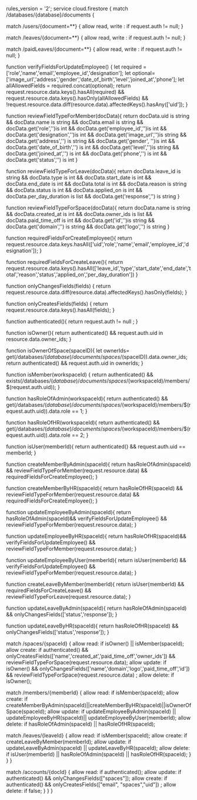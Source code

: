 rules_version = '2';
service cloud.firestore {
match /databases/{database}/documents {

  match /users/{document=**} {
     allow read, write : if request.auth != null; 
  }
    
  match /leaves/{document=**} {
    allow read, write : if request.auth != null; 
  }
    
  match /paidLeaves/{document=**} {
    allow read, write : if request.auth != null; 
  }
      
  function verifyFieldsForUpdateEmployee() {
     let required = ['role','name','email','employee_id','designation'];
     let optional=  ['image_url','address','gender','date_of_birth','level','joined_at','phone'];
     let allAllowedFields = required.concat(optional);
  return request.resource.data.keys().hasAll(required) &&
     request.resource.data.keys().hasOnly(allAllowedFields) && 
     !request.resource.data.diff(resource.data).affectedKeys().hasAny(['uid']);
  }
  
     
    
  function reviewFieldTypeForMember(docData){
  return    docData.uid is string &&
            docData.name is string &&
            docData.email is string &&
            docData.get('role','')is int &&
            docData.get('employee_id','')is int &&
            docData.get('designation','')is int &&
            docData.get('image_url','')is string &&
            docData.get('address','') is string &&
            docData.get('gender', '')is int &&
            docData.get('date_of_birth','') is int &&
            docData.get('level','')is string &&
            docData.get('joined_at','') is int &&
            docData.get('phone','') is int &&
            docData.get('status','') is int
    }
    
  function reviewFieldTypeForLeave(docData){
  return    docData.leave_id is string && 
            docData.type is int &&
            docData.start_date is int &&
            docData.end_date is int &&
            docData.total is int &&
            docData.reason is string &&
            docData.status is int &&
            docData.applied_on is int &&
            docData.per_day_duration is list &&
            docData.get('response','') is string
  }
       
  function reviewFieldTypeForSpace(docData){
  return    docData.name is string &&
            docData.created_at is int &&
            docData.owner_ids is list &&
            docData.paid_time_off is int &&
            docData.get('id','')is string &&
            docData.get('domain','') is string &&
            docData.get('logo','') is string
  }
          
  function   requiredFieldsForCreateEmployee(){
    return request.resource.data.keys.hasAll(['uid','role','name','email','employee_id','designation']); 
  }
     
  function requiredFieldsForCreateLeave(){
    return request.resource.data.keys().hasAll(['leave_id','type','start_date','end_date','total','reason','status','applied_on','per_day_duration'])
  }

  function onlyChangesFields(fields) {
    return request.resource.data.diff(resource.data).affectedKeys().hasOnly(fields);
  }
    
  function onlyCreatesFields(fields) {
    return request.resource.data.keys().hasAll(fields);
  }
    
  function authenticated(){
    return request.auth != null ;
  }
    
  function isOwner(){
    return  authenticated()  && request.auth.uid in resource.data.owner_ids;
  }
    
  function isOwnerOfSpace(spaceID){
      let ownerIds= get(/databases/$(database)/documents/spaces/$(spaceID)).data.owner_ids;
    return authenticated() && request.auth.uid in ownerIds;
  }

  function isMember(workspaceId) {
    return authenticated() && exists(/databases/$(database)/documents/spaces/$(workspaceId)/members/$(request.auth.uid));
  }
    
  function hasRoleOfAdmin(workspaceId){
    return authenticated() && get(/databases/$(database)/documents/spaces/$(workspaceId)/members/$(request.auth.uid)).data.role == 1;
  }
    
  function hasRoleOfHR(workspaceId){
    return authenticated() && get(/databases/$(database)/documents/spaces/$(workspaceId)/members/$(request.auth.uid)).data.role == 2;
  }
    
  function isUser(memberId){
    return authenticated() && request.auth.uid == memberId;
  }
    
  function createMemberByAdmin(spaceId){
    return hasRoleOfAdmin(spaceId) && reviewFieldTypeForMember(request.resource.data) && requiredFieldsForCreateEmployee();
  }
    
  function createMemberByHR(spaceId){ 
    return hasRoleOfHR(spaceId) && reviewFieldTypeForMember(request.resource.data) && requiredFieldsForCreateEmployee();
  }
 
  function updateEmployeeByAdmin(spaceId){
    return hasRoleOfAdmin(spaceId)&& verifyFieldsForUpdateEmployee() && reviewFieldTypeForMember(request.resource.data);
  }
    
  function updateEmployeeByHR(spaceId){
    return hasRoleOfHR(spaceId)&& verifyFieldsForUpdateEmployee() && reviewFieldTypeForMember(request.resource.data);
  }
     
  function updateEmployeeByUser(memberId){
    return isUser(memberId) && verifyFieldsForUpdateEmployee() && reviewFieldTypeForMember(request.resource.data);
  }
     
  function createLeaveByMember(memberId){
    return isUser(memberId) && requiredFieldsForCreateLeave() && reviewFieldTypeForLeave(request.resource.data);
  }
     
  function updateLeaveByAdmin(spaceId){
    return hasRoleOfAdmin(spaceId) && onlyChangesFields(['status','response']);
  }
   
  function updateLeaveByHR(spaceId){
    return hasRoleOfHR(spaceId) && onlyChangesFields(['status','response']);
  }
    
  
       

    
 match /spaces/{spaceId} {
        allow read:   if isOwner() || isMember(spaceId);
        allow create: if  authenticated()  && onlyCreatesFields(['name','created_at','paid_time_off','owner_ids']) && reviewFieldTypeForSpace(request.resource.data);
        allow update: if  isOwner() && onlyChangesFields(['name','domain','logo','paid_time_off','id']) && reviewFieldTypeForSpace(request.resource.data) ; 
        allow delete: if  isOwner();
      
        
  match /members/{memberId} {
         allow read:   if  isMember(spaceId);
         allow create: if  createMemberByAdmin(spaceId)||createMemberByHR(spaceId)||isOwnerOfSpace(spaceId);
         allow update: if  updateEmployeeByAdmin(spaceId) || updateEmployeeByHR(spaceId)|| updateEmployeeByUser(memberId);
         allow delete: if  hasRoleOfAdmin(spaceId) || hasRoleOfHR(spaceId);
         
         
   match /leaves/{leaveId} {
           allow read:   if  isMember(spaceId);
           allow create: if  createLeaveByMember(memberId);
           allow update: if  updateLeaveByAdmin(spaceId) || updateLeaveByHR(spaceId);
           allow delete: if  isUser(memberId) || hasRoleOfAdmin(spaceId) || hasRoleOfHR(spaceId);
            }
        } 
      }
    
   match /accounts/{docId} {
      	allow read:   if  authenticated();
        allow update: if  authenticated() && onlyChangesFields(["spaces"]); 
        allow create: if  authenticated() && onlyCreatesFields(["email", "spaces","uid"]) ;
        allow delete: if  false;
        }
     }
}